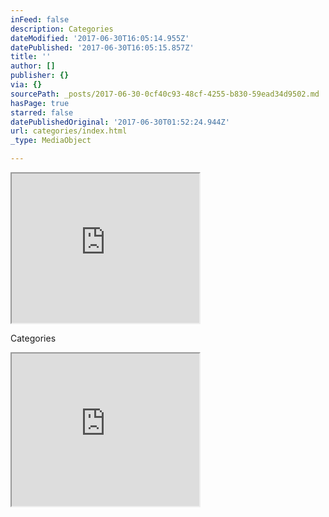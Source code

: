 ```yaml
---
inFeed: false
description: Categories
dateModified: '2017-06-30T16:05:14.955Z'
datePublished: '2017-06-30T16:05:15.857Z'
title: ''
author: []
publisher: {}
via: {}
sourcePath: _posts/2017-06-30-0cf40c93-48cf-4255-b830-59ead34d9502.md
hasPage: true
starred: false
datePublishedOriginal: '2017-06-30T01:52:24.944Z'
url: categories/index.html
_type: MediaObject

---
```

<iframe src="https://the-grid.github.io/ed-userhtml/?g=eJyFj7EOwiAYhHefgjAYHSigqTVa6uA7uBoC1NLYQOC3tm9vlRhdjMsNl8uX-0pte2S1wN1I-qMEc3HBmkg4L3jB8hxXJZ0m1axMGVWwHhCM3ggMZgDayl6mFqMYlMANgI87SqX3mVF3qzPlOpomWRsPb_RcS5Bnf5VQu9AJ5bRJ1RRGrBgvCNuQNcNINTJEAwLfoCbb56VE-_enQsPp47TAk-cvzeUefVFfyg9j8l4C" height="239" style=""></iframe>

Categories

<iframe src="https://the-grid.github.io/ed-userhtml/?g=eJx9kMFqwzAQRO_5CqFDsSG25ZjEpbVc6BeEHnotqrSJFWwkVhs7_vvKcdtLoZdleTs7DNMYOzJrJB_mLJBDyMqyLmux3_O2KeKx3TTrDBqtJ0azB8kJblRc1KhWyllALXlH5MNTUSjvc9CTNbl2Q7FK8kt4-bF-MIrUh-8VnRwOUjsDK4oD5E6UdSYOWSU4053CACT5lU7Z4xJpdWv_j9Oy2xGduWp6RTcFwITraH12aCEcAd_cJCu-5aOFKcgzWpPsxLZKWW8DJQeRMlKfPSxbVH2_zu9RfRdHFkCh7u5k-Ykklvi3w_T5N_FmrfMLPSZ60w" height="244" style=""></iframe>